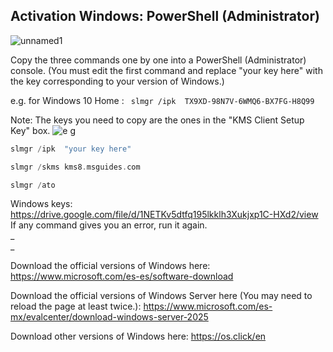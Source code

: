 ##  **Activation Windows: PowerShell (Administrator)**

![unnamed1](https://github.com/user-attachments/assets/fb888c6c-bc4c-4a09-ace1-b0fca9a09f94)


Copy the three commands one by one into a PowerShell (Administrator) console. (You must edit the first command and replace "your key here" with the key corresponding to your version of Windows.) 


e.g.  for Windows 10 Home :  ``` slmgr /ipk  TX9XD-98N7V-6WMQ6-BX7FG-H8Q99```


Note: The keys you need to copy are the ones in the "KMS Client Setup Key" box.
![e g](https://github.com/user-attachments/assets/bc846e65-4b7e-4e42-9fa3-b316b0a26292)





```c++
slmgr /ipk  "your key here"
```
```c++
slmgr /skms kms8.msguides.com
```
```c++
slmgr /ato
```

Windows keys: 
https://drive.google.com/file/d/1NETKv5dtfq195lkklh3Xukjxp1C-HXd2/view                                                                                                                                                        
If any command gives you an error, run it again.  
_                                                                                                                   
_                                                                                                 


Download the official versions of Windows here: https://www.microsoft.com/es-es/software-download                                                                                       

Download the official versions of Windows Server here (You may need to reload the page at least twice.): https://www.microsoft.com/es-mx/evalcenter/download-windows-server-2025
                                          
Download other versions of Windows here: https://os.click/en

